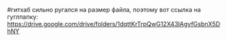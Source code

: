 #гитхаб сильно ругался на размер файла, поэтому вот ссылка на гуглпапку:
https://drive.google.com/drive/folders/1dqttKrTrpQwG12X43IAgyfGsbnX5DhNY
